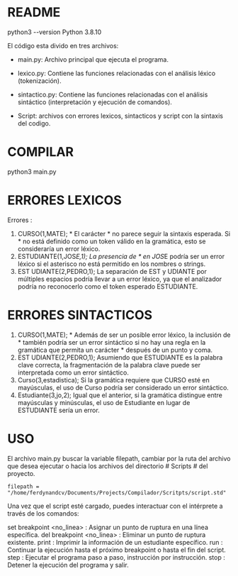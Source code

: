 # README #
python3 --version
Python 3.8.10

El código esta divido en tres archivos:

* main.py: Archivo principal que ejecuta el programa.

* lexico.py: Contiene las funciones relacionadas con el análisis léxico (tokenización).

* sintactico.py: Contiene las funciones relacionadas con el análisis sintáctico (interpretación y ejecución de comandos).

* Script: archivos con errores lexicos, sintacticos y script con la sintaxis del codigo. 


# COMPILAR #
python3 main.py


# ERRORES LEXICOS #

Errores :
1. CURSO(1,MATE); *
El carácter * no parece seguir la sintaxis esperada. Si * no está definido como un token válido en la gramática, esto se consideraría un error léxico.
2. ESTUDIANTE(1,JOS*E,1);
La presencia de * en JOS*E podría ser un error léxico si el asterisco no está permitido en los nombres o strings.
3. EST UDIANTE(2,PEDRO,1);
La separación de EST y UDIANTE por múltiples espacios podría llevar a un error léxico, ya que el analizador podría no reconocerlo como el token esperado ESTUDIANTE.


# ERRORES SINTACTICOS #

1. CURSO(1,MATE); *
Además de ser un posible error léxico, la inclusión de * también podría ser un error sintáctico si no hay una regla en la gramática que permita un carácter * después de un punto y coma.
2. EST UDIANTE(2,PEDRO,1);
Asumiendo que ESTUDIANTE es la palabra clave correcta, la fragmentación de la palabra clave puede ser interpretada como un error sintáctico.
3. Curso(3,estadistica);
Si la gramática requiere que CURSO esté en mayúsculas, el uso de Curso podría ser considerado un error sintáctico.
4. Estudiante(3,jo,2);
Igual que el anterior, si la gramática distingue entre mayúsculas y minúsculas, el uso de Estudiante en lugar de ESTUDIANTE sería un error.

# USO #
El archivo main.py buscar la variable filepath, cambiar por la ruta del archivo que desea ejecutar o hacia los archivos del directorio # Scripts # del proyecto.

    filepath = "/home/ferdynandcv/Documents/Projects/Compilador/Scritpts/script.std"

Una vez que el script esté cargado, puedes interactuar con el intérprete a través de los comandos:

set breakpoint <no_linea> : Asignar un punto de ruptura en una línea específica.
del breakpoint <no_linea> : Eliminar un punto de ruptura existente.
print <ESTUDIANTE> : Imprimir la información de un estudiante específico.
run : Continuar la ejecución hasta el próximo breakpoint o hasta el fin del script.
step : Ejecutar el programa paso a paso, instrucción por instrucción.
stop : Detener la ejecución del programa y salir.




